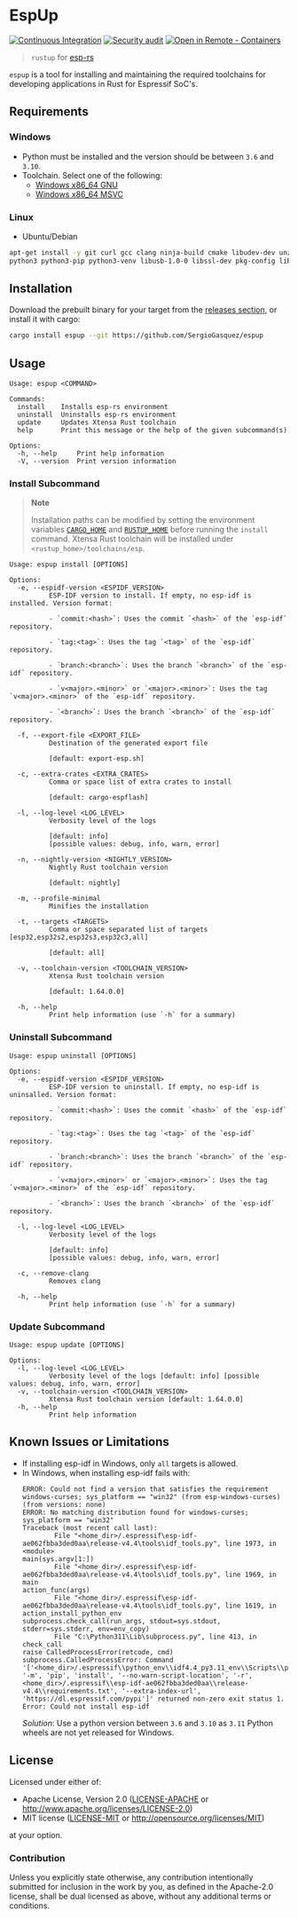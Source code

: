 # EspUp

[![Continuous Integration](https://github.com/SergioGasquez/espup/actions/workflows/ci.yaml/badge.svg)](https://github.com/SergioGasquez/espup/actions/workflows/ci.yaml)
[![Security audit](https://github.com/SergioGasquez/espup/actions/workflows/audit.yaml/badge.svg)](https://github.com/SergioGasquez/espup/actions/workflows/audit.yaml)
[![Open in Remote - Containers](https://img.shields.io/static/v1?label=Remote%20-%20Containers&message=Open&color=blue&logo=visualstudiocode)](https://vscode.dev/redirect?url=vscode://ms-vscode-remote.remote-containers/cloneInVolume?url=https://github.com/SergioGasquez/espup)

> `rustup` for [esp-rs](https://github.com/esp-rs/)

`espup` is a tool for installing and maintaining the required toolchains for
developing applications in Rust for Espressif SoC's.

## Requirements

### Windows

- Python must be installed and the version should be between `3.6` and `3.10`.
- Toolchain. Select one of the following:
  - [Windows x86_64 GNU](https://github.com/esp-rs/rust-build#windows-x86_64-gnu)
  - [Windows x86_64 MSVC](https://github.com/esp-rs/rust-build#windows-x86_64-msvc)


### Linux
- Ubuntu/Debian
```sh
apt-get install -y git curl gcc clang ninja-build cmake libudev-dev unzip xz-utils \
python3 python3-pip python3-venv libusb-1.0-0 libssl-dev pkg-config libtinfo5 libpython2.7
```

## Installation

Download the prebuilt binary for your target from the [releases section](https://github.com/SergioGasquez/espup/releases), or install it with cargo:

```sh
cargo install espup --git https://github.com/SergioGasquez/espup
```
## Usage

```
Usage: espup <COMMAND>

Commands:
  install    Installs esp-rs environment
  uninstall  Uninstalls esp-rs environment
  update     Updates Xtensa Rust toolchain
  help       Print this message or the help of the given subcommand(s)

Options:
  -h, --help     Print help information
  -V, --version  Print version information
```

### Install Subcommand

> **Note**
>
>  Installation paths can be modified by setting the environment
variables [`CARGO_HOME`](https://doc.rust-lang.org/cargo/reference/environment-variables.html)
and [`RUSTUP_HOME`](https://rust-lang.github.io/rustup/environment-variables.html)
before running the `install` command.
Xtensa Rust toolchain will be installed under `<rustup_home>/toolchains/esp`.


```
Usage: espup install [OPTIONS]

Options:
  -e, --espidf-version <ESPIDF_VERSION>
          ESP-IDF version to install. If empty, no esp-idf is installed. Version format:

          - `commit:<hash>`: Uses the commit `<hash>` of the `esp-idf` repository.

          - `tag:<tag>`: Uses the tag `<tag>` of the `esp-idf` repository.

          - `branch:<branch>`: Uses the branch `<branch>` of the `esp-idf` repository.

          - `v<major>.<minor>` or `<major>.<minor>`: Uses the tag `v<major>.<minor>` of the `esp-idf` repository.

          - `<branch>`: Uses the branch `<branch>` of the `esp-idf` repository.

  -f, --export-file <EXPORT_FILE>
          Destination of the generated export file

          [default: export-esp.sh]

  -c, --extra-crates <EXTRA_CRATES>
          Comma or space list of extra crates to install

          [default: cargo-espflash]

  -l, --log-level <LOG_LEVEL>
          Verbosity level of the logs

          [default: info]
          [possible values: debug, info, warn, error]

  -n, --nightly-version <NIGHTLY_VERSION>
          Nightly Rust toolchain version

          [default: nightly]

  -m, --profile-minimal
          Minifies the installation

  -t, --targets <TARGETS>
          Comma or space separated list of targets [esp32,esp32s2,esp32s3,esp32c3,all]

          [default: all]

  -v, --toolchain-version <TOOLCHAIN_VERSION>
          Xtensa Rust toolchain version

          [default: 1.64.0.0]

  -h, --help
          Print help information (use `-h` for a summary)
```

### Uninstall Subcommand

```
Usage: espup uninstall [OPTIONS]

Options:
  -e, --espidf-version <ESPIDF_VERSION>
          ESP-IDF version to uninstall. If empty, no esp-idf is uninsalled. Version format:

          - `commit:<hash>`: Uses the commit `<hash>` of the `esp-idf` repository.

          - `tag:<tag>`: Uses the tag `<tag>` of the `esp-idf` repository.

          - `branch:<branch>`: Uses the branch `<branch>` of the `esp-idf` repository.

          - `v<major>.<minor>` or `<major>.<minor>`: Uses the tag `v<major>.<minor>` of the `esp-idf` repository.

          - `<branch>`: Uses the branch `<branch>` of the `esp-idf` repository.

  -l, --log-level <LOG_LEVEL>
          Verbosity level of the logs

          [default: info]
          [possible values: debug, info, warn, error]

  -c, --remove-clang
          Removes clang

  -h, --help
          Print help information (use `-h` for a summary)
```

### Update Subcommand

```
Usage: espup update [OPTIONS]

Options:
  -l, --log-level <LOG_LEVEL>
          Verbosity level of the logs [default: info] [possible values: debug, info, warn, error]
  -v, --toolchain-version <TOOLCHAIN_VERSION>
          Xtensa Rust toolchain version [default: 1.64.0.0]
  -h, --help
          Print help information
```

## Known Issues or Limitations

- If installing esp-idf in Windows, only `all` targets is allowed.
- In Windows, when installing esp-idf fails with:
   ```
   ERROR: Could not find a version that satisfies the requirement windows-curses; sys_platform == "win32" (from esp-windows-curses) (from versions: none)
   ERROR: No matching distribution found for windows-curses; sys_platform == "win32"
   Traceback (most recent call last):
           File "<home_dir>/.espressif\esp-idf-ae062fbba3ded0aa\release-v4.4\tools\idf_tools.py", line 1973, in <module>
   main(sys.argv[1:])
           File "<home_dir>/.espressif\esp-idf-ae062fbba3ded0aa\release-v4.4\tools\idf_tools.py", line 1969, in main
   action_func(args)
           File "<home_dir>/.espressif\esp-idf-ae062fbba3ded0aa\release-v4.4\tools\idf_tools.py", line 1619, in action_install_python_env
   subprocess.check_call(run_args, stdout=sys.stdout, stderr=sys.stderr, env=env_copy)
           File "C:\Python311\Lib\subprocess.py", line 413, in check_call
   raise CalledProcessError(retcode, cmd)
   subprocess.CalledProcessError: Command '['<home_dir>/.espressif\\python_env\\idf4.4_py3.11_env\\Scripts\\python.exe', '-m', 'pip', 'install', '--no-warn-script-location', '-r', <home_dir>/.espressif\\esp-idf-ae062fbba3ded0aa\\release-v4.4\\requirements.txt', '--extra-index-url', 'https://dl.espressif.com/pypi']' returned non-zero exit status 1.
   Error: Could not install esp-idf
   ```
  *_Solution_*: Use a python version between `3.6` and `3.10` as `3.11` Python wheels are not yet released for Windows.

## License

Licensed under either of:

- Apache License, Version 2.0 ([LICENSE-APACHE](LICENSE-APACHE) or http://www.apache.org/licenses/LICENSE-2.0)
- MIT license ([LICENSE-MIT](LICENSE-MIT) or http://opensource.org/licenses/MIT)

at your option.

### Contribution

Unless you explicitly state otherwise, any contribution intentionally submitted for inclusion in
the work by you, as defined in the Apache-2.0 license, shall be dual licensed as above, without
any additional terms or conditions.
